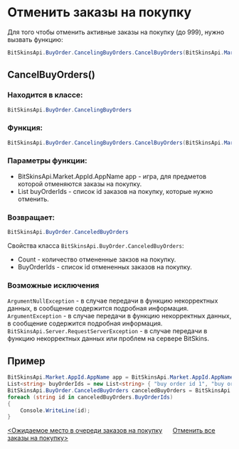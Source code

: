 ﻿# Отменить заказы на покупку

Для того чтобы отменить активные заказы на покупку (до 999), нужно вызвать функцию:

```csharp
BitSkinsApi.BuyOrder.CancelingBuyOrders.CancelBuyOrders(BitSkinsApi.Market.AppId.AppName app, List<string> buyOrderIds);
```

## CancelBuyOrders()

### Находится в классе:

```csharp
BitSkinsApi.BuyOrder.CancelingBuyOrders
```

### Функция:

```csharp
BitSkinsApi.BuyOrder.CancelingBuyOrders.CancelBuyOrders(BitSkinsApi.Market.AppId.AppName app, List<string> buyOrderIds);
```

### Параметры функции:

* BitSkinsApi.Market.AppId.AppName app - игра, для предметов которой отменяются заказы на покупку.
* List<string> buyOrderIds - список id заказов на покупку, которые нужно отменить.

### Возвращает:

```csharp
BitSkinsApi.BuyOrder.CanceledBuyOrders
```

Свойства класса ```BitSkinsApi.BuyOrder.CanceledBuyOrders```:
* Count - количество отмененные закзов на покупку.
* BuyOrderIds - список id отмененных заказов на покупку.

### Возможные исключения
```ArgumentNullException``` - в случае передачи в функцию некорректных данных, в сообщение содержится подробная информация.
\
```ArgumentException``` - в случае передачи в функцию некорректных данных, в сообщение содержится подробная информация.
\
```BitSkinsApi.Server.RequestServerException``` - в случае передачи в функцию некорректных данных или проблем на сервере BitSkins.

## Пример

```csharp
BitSkinsApi.Market.AppId.AppName app = BitSkinsApi.Market.AppId.AppName.CounterStrikGlobalOffensive;
List<string> buyOrderIds = new List<string> { "buy order id 1", "buy order id 2" };
BitSkinsApi.BuyOrder.CanceledBuyOrders canceledBuyOrders = BitSkinsApi.BuyOrder.CancelingBuyOrders.CancelBuyOrders(app, buyOrderIds);
foreach (string id in canceledBuyOrders.BuyOrderIds)
{
    Console.WriteLine(id);
}
```

[<Ожидаемое место в очереди заказов на покупку](https://github.com/Captious99/BitSkinsApi/blob/master/docs/ru/buy_order/expected_place_in_queue.md) &nbsp;&nbsp;&nbsp;&nbsp; [Отменить все заказы на покупку>](https://github.com/Captious99/BitSkinsApi/blob/master/docs/ru/buy_order/cancel_all_buy_orders.md)
